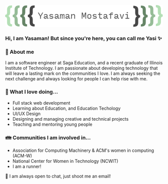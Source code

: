 <p align="center"><img src="https://github.com/YasiTL/YasiTL/blob/master/yasamanmostgreen.png"/></div>

### Hi, I am Yasaman! But since you're here, you can call me Yasi ✨

### 🤘 About me 
I am a software engineer at Saga Education, and a recent graduate of Illinois Institute of Technology. I am passionate about developing technology that will leave a lasting mark on the communities I love. I am always seeking the next challenge and always looking for people I can help rise with me.

### 💖 What I love doing...
* Full stack web development
* Learning about Education, and Education Techology
* UI/UX Design
* Designing and managing creative and technical projects
* Teaching and mentoring young people


### 👪 Communities I am involved in...
* Association for Computing Machinery & ACM's women in computing (ACM-W)
* National Center for Women in Technology (NCWIT)
* I am a runner!

🌟 I am always open to chat, just shoot me an email!



<!--
**YasiTL/YasiTL** is a ✨ _special_ ✨ repository because its `README.md` (this file) appears on your GitHub profile.

Here are some ideas to get you started:

- 🔭 I’m currently working on ...
- 🌱 I’m currently learning ...
- 👯 I’m looking to collaborate on ...
- 🤔 I’m looking for help with ...
- 💬 Ask me about ...
- 📫 How to reach me: ...
- 😄 Pronouns: ...
- ⚡ Fun fact: ...
-->
